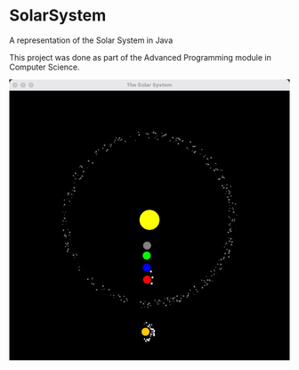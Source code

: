 # SolarSystem
A representation of the Solar System in Java

This project was done as part of the Advanced Programming module in Computer Science.

![Finished App](https://github.com/HasnaatCodes/SolarSystem/blob/main/SolarSystem.gif)
